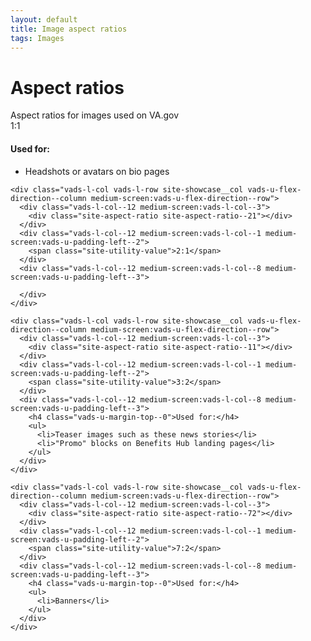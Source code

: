 ```yaml
---
layout: default
title: Image aspect ratios
tags: Images
---
```


# Aspect ratios


<div class="va-introtext">
Aspect ratios for images used on VA.gov
</div>

<div class="site-showcase">
  <div class="vads-l-row vads-u-flex-direction--column">
    <div class="vads-l-col vads-l-row site-showcase__col vads-u-flex-direction--column medium-screen:vads-u-flex-direction--row vads-u-border-top--0">
      <div class="vads-l-col--12 medium-screen:vads-l-col--3">
        <div class="site-aspect-ratio site-aspect-ratio--11"></div>
      </div>
      <div class="vads-l-col--12 medium-screen:vads-l-col--1 medium-screen:vads-u-padding-left--2">
        <span class="site-utility-value">1:1</span>
      </div>
      <div class="vads-l-col--12 medium-screen:vads-l-col--8 medium-screen:vads-u-padding-left--3">
        <h4 class="vads-u-margin-top--0">Used for:</h4>
        <ul>
          <li>Headshots or avatars on bio pages</li>
        </ul>
      </div>
    </div>

    <div class="vads-l-col vads-l-row site-showcase__col vads-u-flex-direction--column medium-screen:vads-u-flex-direction--row">
      <div class="vads-l-col--12 medium-screen:vads-l-col--3">
        <div class="site-aspect-ratio site-aspect-ratio--21"></div>
      </div>
      <div class="vads-l-col--12 medium-screen:vads-l-col--1 medium-screen:vads-u-padding-left--2">
        <span class="site-utility-value">2:1</span>
      </div>
      <div class="vads-l-col--12 medium-screen:vads-l-col--8 medium-screen:vads-u-padding-left--3">

      </div>
    </div>

    <div class="vads-l-col vads-l-row site-showcase__col vads-u-flex-direction--column medium-screen:vads-u-flex-direction--row">
      <div class="vads-l-col--12 medium-screen:vads-l-col--3">
        <div class="site-aspect-ratio site-aspect-ratio--11"></div>
      </div>
      <div class="vads-l-col--12 medium-screen:vads-l-col--1 medium-screen:vads-u-padding-left--2">
        <span class="site-utility-value">3:2</span>
      </div>
      <div class="vads-l-col--12 medium-screen:vads-l-col--8 medium-screen:vads-u-padding-left--3">
        <h4 class="vads-u-margin-top--0">Used for:</h4>
        <ul>
          <li>Teaser images such as these news stories</li>
          <li>"Promo" blocks on Benefits Hub landing pages</li>
        </ul>
      </div>
    </div>

    <div class="vads-l-col vads-l-row site-showcase__col vads-u-flex-direction--column medium-screen:vads-u-flex-direction--row">
      <div class="vads-l-col--12 medium-screen:vads-l-col--3">
        <div class="site-aspect-ratio site-aspect-ratio--72"></div>
      </div>
      <div class="vads-l-col--12 medium-screen:vads-l-col--1 medium-screen:vads-u-padding-left--2">
        <span class="site-utility-value">7:2</span>
      </div>
      <div class="vads-l-col--12 medium-screen:vads-l-col--8 medium-screen:vads-u-padding-left--3">
        <h4 class="vads-u-margin-top--0">Used for:</h4>
        <ul>
          <li>Banners</li>
        </ul>
      </div>
    </div>
  </div>
</div>